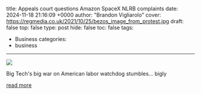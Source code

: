 title: Appeals court questions Amazon SpaceX NLRB complaints
date: 2024-11-18 21:16:09 +0000
author: "Brandon Vigliarolo"
cover: https://regmedia.co.uk/2021/10/25/bezos_image_from_protest.jpg
draft: false
top: false
type: post
hide: false
toc: false
tags:
  - Business
categories:
  - business
---

![](https://regmedia.co.uk/2021/10/25/bezos_image_from_protest.jpg)

Big Tech's big war on American labor watchdog stumbles... bigly

[read more](https://www.theregister.com/2024/11/18/appeals_court_amazon_spacex_nlrb/)
